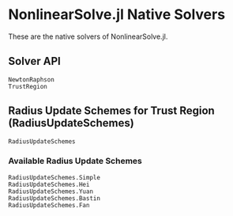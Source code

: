 # NonlinearSolve.jl Native Solvers

These are the native solvers of NonlinearSolve.jl.

## Solver API

```@docs
NewtonRaphson
TrustRegion
```

## Radius Update Schemes for Trust Region (RadiusUpdateSchemes)

```@docs
RadiusUpdateSchemes
```

### Available Radius Update Schemes

```@docs
RadiusUpdateSchemes.Simple
RadiusUpdateSchemes.Hei
RadiusUpdateSchemes.Yuan
RadiusUpdateSchemes.Bastin
RadiusUpdateSchemes.Fan
```
